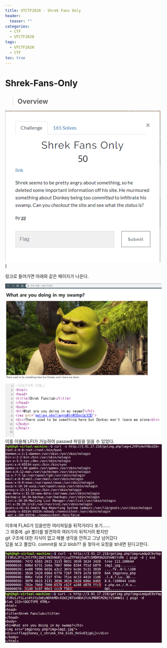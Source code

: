 ```yaml
---
title: UTCTF2020 - Shrek Fans Only
header:
  teaser: ""
categories:
  - CTF
  - UTCTF2020
tags:
  - UTCTF2020
  - CTF
toc: true
---
```

# Shrek-Fans-Only  

> ## Overview  

![](../assets/img/Pasted%20image%2020240330202603.png))

링크로 들어가면 아래와 같은 페이지가 나온다.  

![](../assets/img/Pasted%20image%2020240330202721.png)
![](../assets/img/Pasted%20image%2020240330202728.png)이를 이용해 LFI가 가능하여 passwd 파일을 읽을 수 있었다.
![](../assets/img/Pasted%20image%2020240330202745.png)


이후에 FLAG가 있을만한 여러파일을 뒤적거리다 포기......  
그 와중에 .git 폴더를 발견하여 여러가지 뒤적거려 봤지만  
git 구조에 대한 지식이 없고 해볼 생각을 안하고 그냥 넘어갔다  
답을 보고 풀었다.  commit을 보고 blob?? 을 찾아서 요청을 보내면 된다고한다.

![](../assets/img/Pasted%20image%2020240330202755.png)
![](../assets/img/Pasted%20image%2020240330202811.png)

